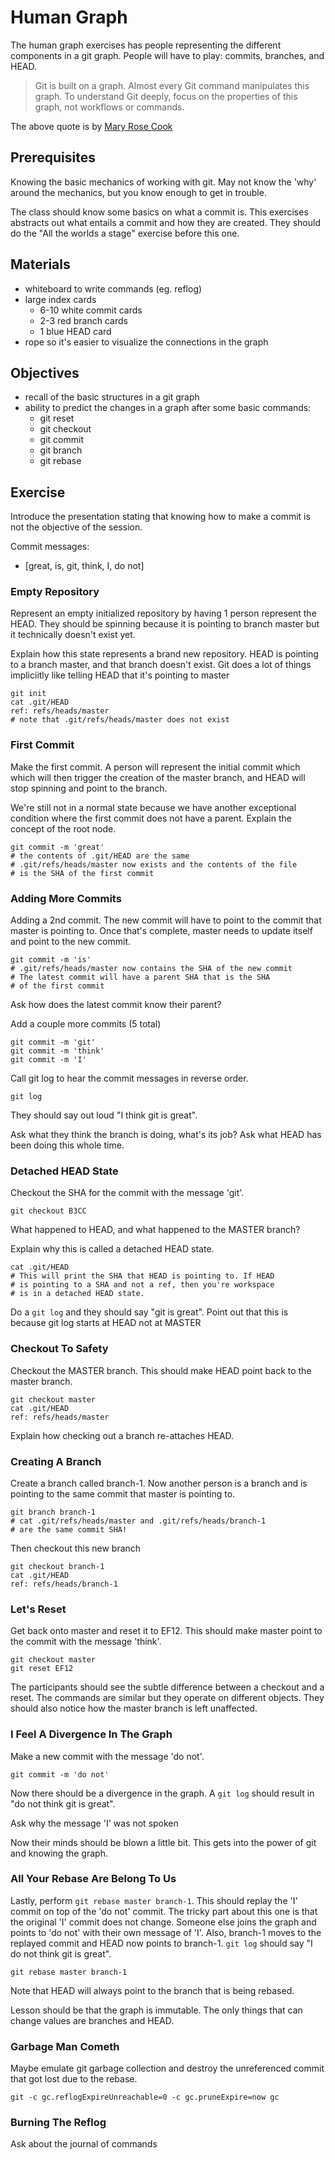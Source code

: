 # Human Graph

The human graph exercises has people representing the different components in
a git graph. People will have to play: commits, branches, and HEAD.

> Git is built on a graph. Almost every Git command manipulates this graph. To
> understand Git deeply, focus on the properties of this graph, not workflows
> or commands.

The above quote is by [Mary Rose Cook](http://maryrosecook.com/blog/post/git-from-the-inside-out)

## Prerequisites

Knowing the basic mechanics of working with git. May not know the 'why' around
the mechanics, but you know enough to get in trouble.

The class should know some basics on what a commit is. This exercises abstracts
out what entails a commit and how they are created. They should do the "All the
worlds a stage" exercise before this one.

## Materials

* whiteboard to write commands (eg. reflog)
* large index cards
  * 6-10 white commit cards
  * 2-3  red branch cards
  * 1    blue HEAD card
* rope so it's easier to visualize the connections in the graph

## Objectives

* recall of the basic structures in a git graph
* ability to predict the changes in a graph after some basic commands:
  * git reset
  * git checkout
  * git commit
  * git branch
  * git rebase

## Exercise

Introduce the presentation stating that knowing how to make a commit is not
the objective of the session.

Commit messages:
  - [great, is, git, think, I, do not]

### Empty Repository

Represent an empty initialized repository by having 1 person represent the
HEAD. They should be spinning because it is pointing to branch master but it
technically doesn't exist yet.

Explain how this state represents a brand new repository. HEAD is pointing to a
branch master, and that branch doesn't exist. Git does a lot of things
impliciitly like telling HEAD that it's pointing to master

    git init
    cat .git/HEAD
    ref: refs/heads/master
    # note that .git/refs/heads/master does not exist

### First Commit

Make the first commit. A person will represent the initial commit which
which will then trigger the creation of the master branch, and HEAD will
stop spinning and point to the branch.

We're still not in a normal state because we have another exceptional condition
where the first commit does not have a parent. Explain the concept of the root
node.

    git commit -m 'great'
    # the contents of .git/HEAD are the same
    # .git/refs/heads/master now exists and the contents of the file
    # is the SHA of the first commit

### Adding More Commits

Adding a 2nd commit. The new commit will have to point to the commit that
master is pointing to. Once that's complete, master needs to update itself and
point to the new commit. 

    git commit -m 'is'
    # .git/refs/heads/master now contains the SHA of the new commit
    # The latest commit will have a parent SHA that is the SHA
    # of the first commit

Ask how does the latest commit know their parent?

Add a couple more commits (5 total) 

    git commit -m 'git'
    git commit -m 'think'
    git commit -m 'I'

Call git log to hear the commit messages in reverse order.

    git log

They should say out loud "I think git is great".

Ask what they think the branch is doing, what's its job?
Ask what HEAD has been doing this whole time.

### Detached HEAD State

Checkout the SHA for the commit with the message 'git'.

    git checkout B3CC

What happened to HEAD, and what happened to the MASTER branch?

Explain why this is called a detached HEAD state.

    cat .git/HEAD
    # This will print the SHA that HEAD is pointing to. If HEAD
    # is pointing to a SHA and not a ref, then you're workspace
    # is in a detached HEAD state.

Do a `git log` and they should say "git is great". Point out that this is
because git log starts at HEAD not at MASTER

### Checkout To Safety

Checkout the MASTER branch. This should make HEAD point back to the
master branch.

    git checkout master
    cat .git/HEAD
    ref: refs/heads/master

Explain how checking out a branch re-attaches HEAD.

### Creating A Branch

Create a branch called branch-1. Now another person is a branch and is
pointing to the same commit that master is pointing to.

    git branch branch-1
    # cat .git/refs/heads/master and .git/refs/heads/branch-1
    # are the same commit SHA!

Then checkout this new branch

    git checkout branch-1
    cat .git/HEAD
    ref: refs/heads/branch-1

### Let's Reset


Get back onto master and reset it to EF12. This should make master point to the commit with
the message 'think'.

    git checkout master
    git reset EF12

The participants should see the subtle difference between a checkout and a
reset. The commands are similar but they operate on different objects. They
should also notice how the master branch is left unaffected.

### I Feel A Divergence In The Graph

Make a new commit with the message 'do not'.

    git commit -m 'do not'

Now there should be a divergence in the graph. A `git log` should result in
"do not think git is great".

Ask why the message 'I' was not spoken

Now their minds should be blown a little bit. This gets into the power of git
and knowing the graph.

### All Your Rebase Are Belong To Us

Lastly, perform `git rebase master branch-1`. This should replay the 'I'
commit on top of the 'do not' commit. The tricky part about this one is that the
original 'I' commit does not change. Someone else joins the graph and points to
'do not' with their own message of 'I'. Also, branch-1 moves to the replayed
commit and HEAD now points to branch-1. `git log` should say "I do not think git
is great".

    git rebase master branch-1

Note that HEAD will always point to the branch that is being rebased.

Lesson should be that the graph is immutable. The only things that can change
values are branches and HEAD.

### Garbage Man Cometh

Maybe emulate git garbage collection and destroy the unreferenced commit
that got lost due to the rebase.

    git -c gc.reflogExpireUnreachable=0 -c gc.pruneExpire=now gc

### Burning The Reflog

Ask about the journal of commands


